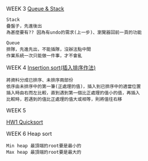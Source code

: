 WEEK 3    [Queue & Stack](https://github.com/sun-peihsuan/learning-note/blob/master/week%203.py)
    
    Stack 
    疊盤子，先進後出
	為甚麼要有?? 因為有undo的需求(上一步)、瀏覽器回前一頁的功能
    
    Queue 
    排隊，先進先出，不能插隊，沒辦法點中間
	作業系統一次只能做一件事，才不會亂

WEEK 4	  [Insertion sort(插入排序作法)](https://github.com/sun-peihsuan/learning-note/blob/master/WEEK%204.py)

	將資料分成已排序、未排序兩部份
	依序由未排序中的第一筆(正處理的值)，插入到已排序中的適當位置
	插入時由右而左比較，直到遇到第一個比正處理的值小的值，再插入
	比較時，若遇到的值比正處理的值大或相等，則將值往右移

WEEK 5

[HW1	  Quicksort](https://github.com/sun-peihsuan/learning-note/tree/master/HW1)

WEEK 6	   Heap sort

	Min heap 最頂端的root要是最小的
	Max heap 最頂端的root要是最大的


